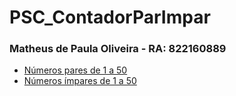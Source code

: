 # PSC_ContadorParImpar


### Matheus de Paula Oliveira - RA: 822160889

* [Números pares de 1 a 50](https://github.com/mpoliveira30/PSC_ContadorParImpar/blob/main/ParImpar/src/main/java/com/mycompany/parimpar/Par.java)
* [Números ímpares de 1 a 50](https://github.com/mpoliveira30/PSC_ContadorParImpar/blob/main/ParImpar/src/main/java/com/mycompany/parimpar/Impar.java)
